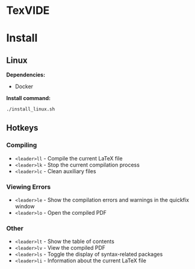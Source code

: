 # TexVIDE

# Install

## Linux

**Dependencies:**

- Docker

**Install command:**

```bash
./install_linux.sh
```

## Hotkeys

### Compiling

- `<leader>ll` - Compile the current LaTeX file
- `<leader>lk` - Stop the current compilation process
- `<leader>lc` - Clean auxiliary files

### Viewing Errors

- `<leader>le` - Show the compilation errors and warnings in the quickfix window
- `<leader>lo` - Open the compiled PDF

### Other

- `<leader>lt` - Show the table of contents
- `<leader>lv` - View the compiled PDF
- `<leader>ls` - Toggle the display of syntax-related packages
- `<leader>li` - Information about the current LaTeX file
